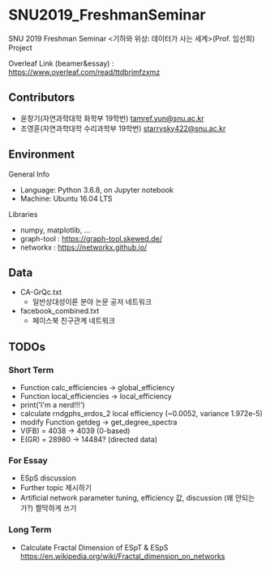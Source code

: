 # SNU2019_FreshmanSeminar

SNU 2019 Freshman Seminar <기하와 위상: 데이터가 사는 세계>(Prof. 임선희) Project

Overleaf Link (beamer&essay) : https://www.overleaf.com/read/ttdbrjmfzxmz

## Contributors

* 윤창기(자연과학대학 화학부 19학번) tamref.yun@snu.ac.kr
* 조영훈(자연과학대학 수리과학부 19학번) starrysky422@snu.ac.kr

## Environment

General Info

* Language: Python 3.6.8, on Jupyter notebook
* Machine: Ubuntu 16.04 LTS

Libraries

* numpy, matplotlib, ...
* graph-tool : https://graph-tool.skewed.de/
* networkx : https://networkx.github.io/

## Data

* CA-GrQc.txt
    * 일반상대성이론 분야 논문 공저 네트워크
* facebook_combined.txt
    * 페이스북 친구관계 네트워크

## TODOs

### Short Term

* Function calc_efficiencies -> global_efficiency
* Function local_efficiencies -> local_efficiency
* print('I'm a nerd!!!')
* calculate rndgphs_erdos_2 local efficiency (~0.0052, variance 1.972e-5)
* modify Function getdeg -> get_degree_spectra
* V(FB) = 4038 -> 4039 (0-based)
* E(GR) = 28980 -> 14484? (directed data)

### For Essay

* ESpS discussion
* Further topic 제시하기
* Artificial network parameter tuning, efficiency 값, discussion (왜 안되는가?) 짤막하게 쓰기

### Long Term

* Calculate Fractal Dimension of ESpT & ESpS https://en.wikipedia.org/wiki/Fractal_dimension_on_networks
